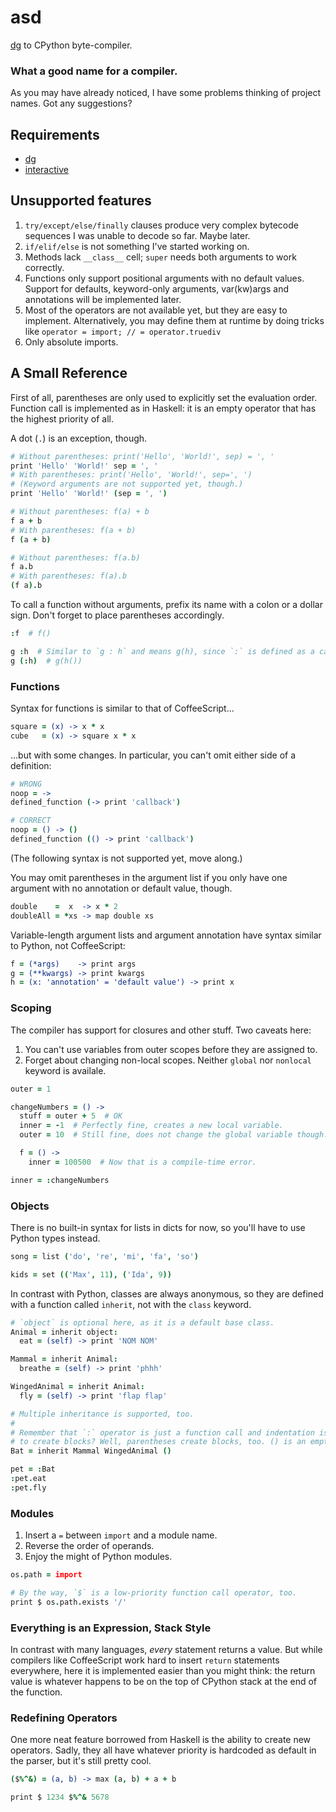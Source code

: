 # asd

[dg](https://github.com/pyos/dg) to CPython byte-compiler.

### What a good name for a compiler.

As you may have already noticed, I have some problems thinking of project names.
Got any suggestions?

## Requirements

 * [dg](https://github.com/pyos/dg)
 * [interactive](https://github.com/pyos/interactive)

## Unsupported features

1. `try/except/else/finally` clauses produce very complex bytecode sequences I was unable to decode so far. Maybe later.
2. `if/elif/else` is not something I've started working on.
3. Methods lack `__class__` cell; `super` needs both arguments to work correctly.
4. Functions only support positional arguments with no default values. Support for defaults, keyword-only arguments, var(kw)args and annotations will be implemented later.
5. Most of the operators are not available yet, but they are easy to implement. Alternatively, you may define them at runtime by doing tricks like `operator = import; // = operator.truediv`
6. Only absolute imports.

## A Small Reference

First of all, parentheses are only used to explicitly set the evaluation order.
Function call is implemented as in Haskell: it is an empty operator that has
the highest priority of all.

A dot (`.`) is an exception, though.

```coffeescript
# Without parentheses: print('Hello', 'World!', sep) = ', '
print 'Hello' 'World!' sep = ', '
# With parentheses: print('Hello', 'World!', sep=', ')
# (Keyword arguments are not supported yet, though.)
print 'Hello' 'World!' (sep = ', ')

# Without parentheses: f(a) + b
f a + b
# With parentheses: f(a + b)
f (a + b)

# Without parentheses: f(a.b)
f a.b
# With parentheses: f(a).b
(f a).b
```

To call a function without arguments, prefix its name with a colon or
a dollar sign. Don't forget to place parentheses accordingly.

```coffeescript
:f  # f()

g :h  # Similar to `g : h` and means g(h), since `:` is defined as a call operator.
g (:h)  # g(h())
```

### Functions

Syntax for functions is similar to that of CoffeeScript...

```coffeescript
square = (x) -> x * x
cube   = (x) -> square x * x
```

...but with some changes. In particular, you can't omit either side of a definition:

```coffeescript
# WRONG
noop = ->
defined_function (-> print 'callback')

# CORRECT
noop = () -> ()
defined_function (() -> print 'callback')
```

(The following syntax is not supported yet, move along.)

You may omit parentheses in the argument list if you only have one argument
with no annotation or default value, though.

```coffeescript
double    =  x  -> x * 2
doubleAll = *xs -> map double xs
```

Variable-length argument lists and argument annotation have syntax similar to
Python, not CoffeeScript:

```coffeescript
f = (*args)    -> print args
g = (**kwargs) -> print kwargs
h = (x: 'annotation' = 'default value') -> print x
```

### Scoping

The compiler has support for closures and other stuff. Two caveats here:

1. You can't use variables from outer scopes before they are assigned to.
2. Forget about changing non-local scopes. Neither `global` nor `nonlocal` keyword is availale.

```coffeescript
outer = 1

changeNumbers = () ->
  stuff = outer + 5  # OK
  inner = -1  # Perfectly fine, creates a new local variable.
  outer = 10  # Still fine, does not change the global variable though.

  f = () ->
    inner = 100500  # Now that is a compile-time error.

inner = :changeNumbers
```

### Objects

There is no built-in syntax for lists in dicts for now, so you'll have
to use Python types instead.

```coffeescript
song = list ('do', 're', 'mi', 'fa', 'so')

kids = set (('Max', 11), ('Ida', 9))
```

In contrast with Python, classes are always anonymous, so they are
defined with a function called `inherit`, not with the `class` keyword.

```coffeescript
# `object` is optional here, as it is a default base class.
Animal = inherit object:
  eat = (self) -> print 'NOM NOM'

Mammal = inherit Animal:
  breathe = (self) -> print 'phhh'

WingedAnimal = inherit Animal:
  fly = (self) -> print 'flap flap'

# Multiple inheritance is supported, too.
#
# Remember that `:` operator is just a function call and indentation is used
# to create blocks? Well, parentheses create blocks, too. () is an empty one.
Bat = inherit Mammal WingedAnimal ()

pet = :Bat
:pet.eat
:pet.fly
```

### Modules

1. Insert a `=` between `import` and a module name.
2. Reverse the order of operands.
3. Enjoy the might of Python modules.

```coffeescript
os.path = import

# By the way, `$` is a low-priority function call operator, too.
print $ os.path.exists '/'
```

### Everything is an Expression, Stack Style

In contrast with many languages, *every* statement returns a value.
But while compilers like CoffeeScript work hard to insert `return` statements
everywhere, here it is implemented easier than you might think: the return
value is whatever happens to be on the top of CPython stack at the end of
the function.

### Redefining Operators

One more neat feature borrowed from Haskell is the ability to create new operators.
Sadly, they all have whatever priority is hardcoded as default in the parser,
but it's still pretty cool.

```coffeescript
($%^&) = (a, b) -> max (a, b) + a + b

print $ 1234 $%^& 5678
```

